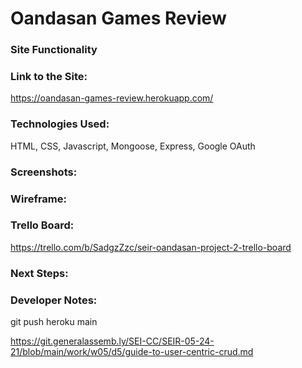# Oandasan Games Review

### Site Functionality

### Link to the Site:
https://oandasan-games-review.herokuapp.com/

### Technologies Used:
HTML, CSS, Javascript, Mongoose, Express, Google OAuth

### Screenshots:

### Wireframe:

### Trello Board:
https://trello.com/b/SadgzZzc/seir-oandasan-project-2-trello-board

### Next Steps:

### Developer Notes:
git push heroku main

https://git.generalassemb.ly/SEI-CC/SEIR-05-24-21/blob/main/work/w05/d5/guide-to-user-centric-crud.md